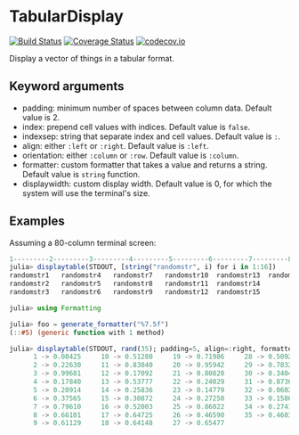 # TabularDisplay

[![Build Status](https://travis-ci.org/tk3369/TabularDisplay.jl.svg?branch=master)](https://travis-ci.org/tk3369/TabularDisplay.jl) [![Coverage Status](https://coveralls.io/repos/tk3369/TabularDisplay.jl/badge.svg?branch=master&service=github)](https://coveralls.io/github/tk3369/TabularDisplay.jl?branch=master) [![codecov.io](http://codecov.io/github/tk3369/TabularDisplay.jl/coverage.svg?branch=master)](http://codecov.io/github/tk3369/TabularDisplay.jl?branch=master)

Display a vector of things in a tabular format.  

## Keyword arguments
- padding: minimum number of spaces between column data. Default value is 2.
- index: prepend cell values with indices. Default value is `false`.
- indexsep: string that separate index and cell values.  Default value is `:`.
- align: either `:left` or `:right`.  Default value is `:left`.
- orientation: either `:column` or `:row`.  Default value is `:column`.
- formatter: custom formatter that takes a value and returns a string.  Default value is `string` function.
- displaywidth: custom display width.  Default value is 0, for which the system will use the terminal's size.

## Examples

Assuming a 80-column terminal screen:

```julia
1---------2---------3---------4---------5---------6---------7---------8---------
julia> displaytable(STDOUT, [string("randomstr", i) for i in 1:16])
randomstr1   randomstr4   randomstr7   randomstr10  randomstr13  randomstr16  
randomstr2   randomstr5   randomstr8   randomstr11  randomstr14               
randomstr3   randomstr6   randomstr9   randomstr12  randomstr15               

julia> using Formatting

julia> foo = generate_formatter("%7.5f")
(::#5) (generic function with 1 method)

julia> displaytable(STDOUT, rand(35); padding=5, align=:right, formatter=foo, index=true, indexsep=" -> ")
      1 -> 0.08425     10 -> 0.51280     19 -> 0.71986     28 -> 0.50921
      2 -> 0.22630     11 -> 0.83040     20 -> 0.95942     29 -> 0.78327
      3 -> 0.99681     12 -> 0.17092     21 -> 0.80820     30 -> 0.34046
      4 -> 0.17840     13 -> 0.53777     22 -> 0.24029     31 -> 0.87364
      5 -> 0.20914     14 -> 0.25836     23 -> 0.14779     32 -> 0.06027
      6 -> 0.37565     15 -> 0.30872     24 -> 0.27250     33 -> 0.15860
      7 -> 0.79610     16 -> 0.52003     25 -> 0.86022     34 -> 0.27416
      8 -> 0.66101     17 -> 0.64725     26 -> 0.46590     35 -> 0.46035
      9 -> 0.61129     18 -> 0.64148     27 -> 0.65477                  
```